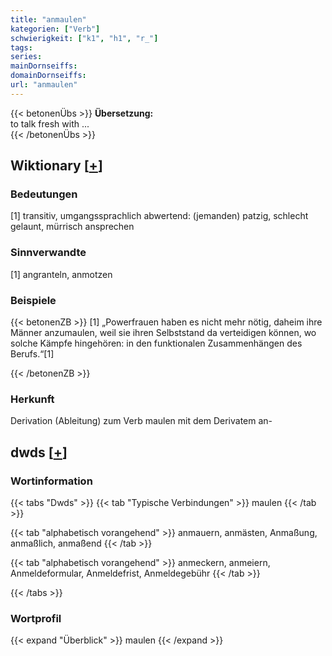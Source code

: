 ```yaml
---
title: "anmaulen"
kategorien: ["Verb"]
schwierigkeit: ["k1", "h1", "r_"]
tags:
series:
mainDornseiffs:
domainDornseiffs:
url: "anmaulen"
---
```


{{< betonenÜbs >}}
**Übersetzung:**  
to talk fresh with ...  
{{< /betonenÜbs >}}

## Wiktionary [[+](https://de.wiktionary.org/wiki/anmaulen)]

### Bedeutungen
[1] transitiv, umgangssprachlich abwertend: (jemanden) patzig, schlecht gelaunt, mürrisch ansprechen  

### Sinnverwandte
[1] angranteln, anmotzen  

### Beispiele
{{< betonenZB >}}
[1] „Powerfrauen haben es nicht mehr nötig, daheim ihre Männer anzumaulen, weil sie ihren Selbststand da verteidigen können, wo solche Kämpfe hingehören: in den funktionalen Zusammenhängen des Berufs.“[1]  

{{< /betonenZB >}}
### Herkunft
Derivation (Ableitung) zum Verb maulen mit dem Derivatem an-  



## dwds [[+](https://www.dwds.de/wb/anmaulen)]

### Wortinformation
{{< tabs "Dwds" >}}
{{< tab "Typische Verbindungen" >}}
maulen
{{< /tab >}}

{{< tab "alphabetisch vorangehend" >}}
anmauern, anmästen, Anmaßung, anmaßlich, anmaßend
{{< /tab >}}

{{< tab "alphabetisch vorangehend" >}}
anmeckern, anmeiern, Anmeldeformular, Anmeldefrist, Anmeldegebühr
{{< /tab >}}

{{< /tabs >}}

### Wortprofil
{{< expand "Überblick" >}} maulen {{< /expand >}}

